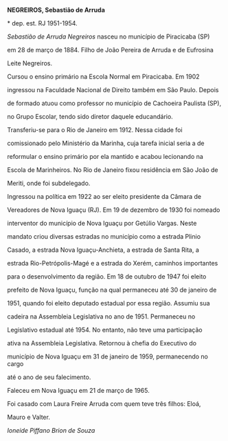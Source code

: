 **NEGREIROS, Sebastião de Arruda**



\* dep. est. RJ 1951-1954.



*Sebastião de Arruda Negreiros* nasceu no município de Piracicaba (SP)

em 28 de março de 1884. Filho de João Pereira de Arruda e de Eufrosina

Leite Negreiros.



Cursou o ensino primário na Escola Normal em Piracicaba. Em 1902

ingressou na Faculdade Nacional de Direito também em São Paulo. Depois

de formado atuou como professor no município de Cachoeira Paulista (SP),

no Grupo Escolar, tendo sido diretor daquele educandário.



Transferiu-se para o Rio de Janeiro em 1912. Nessa cidade foi

comissionado pelo Ministério da Marinha, cuja tarefa inicial seria a de

reformular o ensino primário por ela mantido e acabou lecionando na

Escola de Marinheiros. No Rio de Janeiro fixou residência em São João de

Meriti, onde foi subdelegado.



Ingressou na política em 1922 ao ser eleito presidente da Câmara de

Vereadores de Nova Iguaçu (RJ). Em 19 de dezembro de 1930 foi nomeado

interventor do município de Nova Iguaçu por Getúlio Vargas. Neste

mandato criou diversas estradas no município como a estrada Plinio

Casado, a estrada Nova Iguaçu-Anchieta, a estrada de Santa Rita, a

estrada Rio-Petrópolis-Magé e a estrada do Xerém, caminhos importantes

para o desenvolvimento da região. Em 18 de outubro de 1947 foi eleito

prefeito de Nova Iguaçu, função na qual permaneceu até 30 de janeiro de

1951, quando foi eleito deputado estadual por essa região. Assumiu sua

cadeira na Assembleia Legislativa no ano de 1951. Permaneceu no

Legislativo estadual até 1954. No entanto, não teve uma participação

ativa na Assembleia Legislativa. Retornou à chefia do Executivo do

município de Nova Iguaçu em 31 de janeiro de 1959, permanecendo no cargo

até o ano de seu falecimento.



Faleceu em Nova Iguaçu em 21 de março de 1965.



Foi casado com Laura Freire Arruda com quem teve três filhos: Eloá,

Mauro e Valter.



*Ioneide Piffano Brion de Souza*



